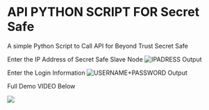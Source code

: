 # API PYTHON SCRIPT FOR Secret Safe

A simple Python Script to Call API for Beyond Trust Secret Safe 


Enter the IP Address of Secret Safe Slave Node
![IPADRESS Output](https://github.com/pdasilva11/SecretSafe/blob/master/Public/1.png)

Enter the Login Information
![USERNAME+PASSWORD Output](https://github.com/pdasilva11/SecretSafe/blob/master/Public/2.png)

Full Demo VIDEO Below


[![](http://img.youtube.com/vi/jU_VReqVM3Q/0.jpg)](http://www.youtube.com/watch?v=jU_VReqVM3Q "test")
